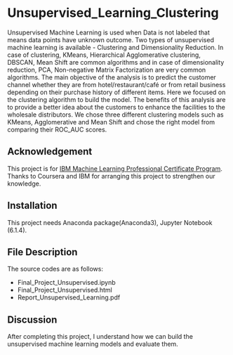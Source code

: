 # Unsupervised_Learning_Clustering

Unsupervised Machine Learning is used when Data is not labeled that means data points have unknown outcome. Two types of unsupervised machine learning is available - Clustering and Dimensionality Reduction. In case of clustering, KMeans, Hierarchical Agglomerative clustering, DBSCAN, Mean Shift are common algorithms and in case of dimensionality reduction, PCA, Non-negative Matrix Factorization are very common algorithms.
The main objective of the analysis is to predict the customer channel whether they are from hotel/restaurant/café or from retail business depending on their purchase history of different items. Here we focused on the clustering algorithm to build the model. The benefits of this analysis are to provide a better idea about the customers to enhance the facilities to the wholesale distributors. We chose three different clustering models such as KMeans, Agglomerative and Mean Shift and chose the right model from comparing their ROC_AUC scores.

## Acknowledgement
This project is for [IBM Machine Learning Professional Certificate Program](https://www.coursera.org/professional-certificates/ibm-machine-learning?).
Thanks to Coursera and IBM for arranging this project to strengthen our knowledge. 
## Installation
This project needs Anaconda package(Anaconda3), Jupyter Notebook (6.1.4).

## File Description
The source codes are as follows:
- Final_Project_Unsupervised.ipynb
- Final_Project_Unsupervised.html
- Report_Unsupervised_Learning.pdf

## Discussion
After completing this project, I understand how we can build the unsupervised machine learning models and evaluate them.
